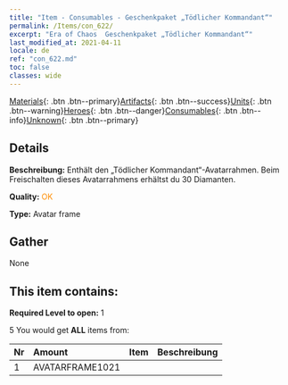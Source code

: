 ```yaml
---
title: "Item - Consumables - Geschenkpaket „Tödlicher Kommandant“"
permalink: /Items/con_622/
excerpt: "Era of Chaos  Geschenkpaket „Tödlicher Kommandant“"
last_modified_at: 2021-04-11
locale: de
ref: "con_622.md"
toc: false
classes: wide
---
```

 [Materials](/de/Items/){: .btn .btn--primary}[Artifacts](/de/Items/Artifacts/){: .btn .btn--success}[Units](/de/Items/Units/){: .btn .btn--warning}[Heroes](/de/Items/Heroes/){: .btn .btn--danger}[Consumables](/de/Items/Consumables/){: .btn .btn--info}[Unknown](/de/Items/Unknown/){: .btn .btn--primary}

## Details
 **Beschreibung:** Enthält den „Tödlicher Kommandant“-Avatarrahmen. Beim Freischalten dieses Avatarrahmens erhältst du 30 Diamanten.

 **Quality:** <span style="color: #FF8C00">OK</span>

 **Type:** Avatar frame

## Gather

  None

## This item contains:

 **Required Level to open:** 1

 5 You would get **ALL** items  from:

  | Nr | Amount |     Item    | Beschreibung |
  |:---|:-------|:------------|:-----------:|
  | 1 | AVATARFRAME1021 | 
